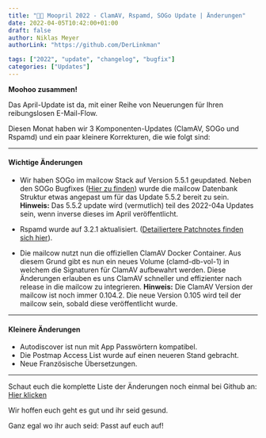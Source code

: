 ```yaml
---
title: "🐄🐰 Moopril 2022 - ClamAV, Rspamd, SOGo Update | Änderungen"
date: 2022-04-05T10:42:00+01:00
draft: false
author: Niklas Meyer
authorLink: "https://github.com/DerLinkman"

tags: ["2022", "update", "changelog", "bugfix"]
categories: ["Updates"]
---
```


**Moohoo zusammen!**

Das April-Update ist da, mit einer Reihe von Neuerungen für Ihren reibungslosen E-Mail-Flow.

Diesen Monat haben wir 3 Komponenten-Updates (ClamAV, SOGo und Rspamd) und ein paar kleinere Korrekturen, die wie folgt sind:

---

#### Wichtige Änderungen
- Wir haben SOGo im mailcow Stack auf Version 5.5.1 geupdated. Neben den SOGo Bugfixes ([Hier zu finden](https://github.com/inverse-inc/sogo/releases/tag/SOGo-5.5.1 "Hier zu finden")) wurde die mailcow Datenbank Struktur etwas angepast um für das Update 5.5.2 bereit zu sein. <br>**Hinweis:** Das 5.5.2 update wird (vermutlich) teil des 2022-04a Updates sein, wenn inverse dieses im April veröffentlicht.

- Rspamd wurde auf 3.2.1 aktualisiert. ([Detailiertere Patchnotes finden sich hier](https://rspamd.net/announce/2022/03/26/rspamd-3.2.html)).

- Die mailcow nutzt nun die offiziellen ClamAV Docker Container. Aus diesem Grund gibt es nun ein neues Volume (clamd-db-vol-1) in welchem die Signaturen für ClamAV aufbewahrt werden. Diese Änderungen erlauben es uns ClamAV schneller und effizienter nach release in die mailcow zu integrieren. **Hinweis:** Die ClamAV Version der mailcow ist noch immer 0.104.2. Die neue Version 0.105 wird teil der mailcow sein, sobald diese veröffentlicht wurde.

---
#### Kleinere Änderungen
- Autodiscover ist nun mit App Passwörtern kompatibel.
- Die Postmap Access List wurde auf einen neueren Stand gebracht.
- Neue Französische Übersetzungen.

---

Schaut euch die komplette Liste der Änderungen noch einmal bei Github an: [Hier klicken](https://github.com/mailcow/mailcow-dockerized/releases/tag/2022-04 "Hier klicken")


Wir hoffen euch geht es gut und ihr seid gesund.

Ganz egal wo ihr auch seid: Passt auf euch auf! 


